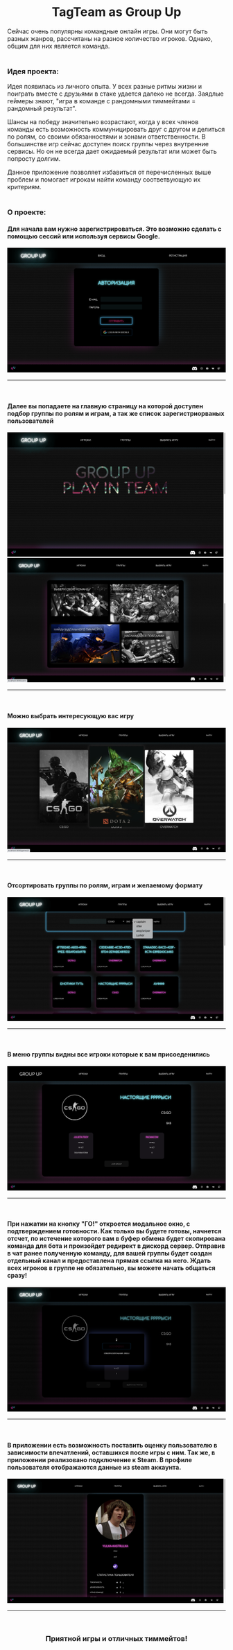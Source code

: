# <div align="center">TagTeam as Group Up </div>

Сейчас очень популярны командные онлайн игры. Они могут быть разных жанров, рассчитаны на разное количество игроков. Однако, общим для них является команда.
<br>
<br>

<h3>Идея проекта:</h3>
Идея появилась из личного опыта. У всех разные ритмы жизни и поиграть вместе с друзьями в стаке удается далеко не всегда.
Заядлые геймеры знают, "игра в команде с рандомными тиммейтами = рандомный результат".

Шансы на победу значительно возрастают, когда у всех членов команды есть возможность коммуницировать друг с другом и делиться по ролям, со своими обязанностями и зонами ответственности.
В большинстве игр сейчас доступен поиск группы через внутренние сервисы. Но он не всегда дает ожидаемый результат или может быть попросту долгим.

Данное приложение позволяет избавиться от перечисленных выше проблем и помогает игрокам найти команду соответвующую их критериям.
<br>
<br>

<h3>О проекте:</h3>

<h4>Для начала вам нужно зарегистрироваться. Это возможно сделать с помощью сессий или используя сервисы Google.</h4>

![auth](https://github.com/SitaelJs/Group-Up/blob/main/client/public/media/%D0%A1%D0%BD%D0%B8%D0%BC%D0%BE%D0%BA%20%D1%8D%D0%BA%D1%80%D0%B0%D0%BD%D0%B0%202021-11-08%20%D0%B2%2016.52.08.png)

<hr>
<br>

<h4>Далее вы попадаете на главную страницу на которой доступен подбор группы по ролям и играм, а так же список зарегистриорваных пользователей</h4>

![homepage](https://github.com/SitaelJs/Group-Up/blob/main/client/public/media/%D0%A1%D0%BD%D0%B8%D0%BC%D0%BE%D0%BA%20%D1%8D%D0%BA%D1%80%D0%B0%D0%BD%D0%B0%202021-11-08%20%D0%B2%2016.52.24.png)
![homepage](https://github.com/SitaelJs/Group-Up/blob/main/client/public/media/%D0%A1%D0%BD%D0%B8%D0%BC%D0%BE%D0%BA%20%D1%8D%D0%BA%D1%80%D0%B0%D0%BD%D0%B0%202021-11-08%20%D0%B2%2016.52.45.png)

<hr>
<br>

<h4>Можно выбрать интересующую вас игру</h4>

![games](https://github.com/SitaelJs/Group-Up/blob/main/client/public/media/%D0%A1%D0%BD%D0%B8%D0%BC%D0%BE%D0%BA%20%D1%8D%D0%BA%D1%80%D0%B0%D0%BD%D0%B0%202021-11-08%20%D0%B2%2016.53.06.png)

<hr>
<br>

<h4>Отсортировать группы по ролям, играм и желаемому формату</h4>

![groups](https://github.com/SitaelJs/Group-Up/blob/main/client/public/media/%D0%A1%D0%BD%D0%B8%D0%BC%D0%BE%D0%BA%20%D1%8D%D0%BA%D1%80%D0%B0%D0%BD%D0%B0%202021-11-08%20%D0%B2%2016.53.23.png)

<hr>
<br>

<h4>В меню группы видны все игроки которые к вам присоеденились</h4>

![groups](https://github.com/SitaelJs/Group-Up/blob/main/client/public/media/%D0%A1%D0%BD%D0%B8%D0%BC%D0%BE%D0%BA%20%D1%8D%D0%BA%D1%80%D0%B0%D0%BD%D0%B0%202021-11-08%20%D0%B2%2016.53.41.png)

<hr>
<br>

<h4>При нажатии на кнопку "ГО!" откроется модальное окно, с подтверждением готовности. Как только вы будете готовы, начнется отсчет, по истечение которого вам в буфер обмена будет скопирована команда для бота и произойдет редирект в дискорд сервер.
Отправив в чат ранее полученную команду, для вашей группы будет создан отдельный канал и предоставлена прямая ссылка на него. 
Ждать всех игроков в группе не обязательно, вы можете начать общаться сразу!</h4>

![groupdone](https://github.com/SitaelJs/Group-Up/blob/main/client/public/media/%D0%A1%D0%BD%D0%B8%D0%BC%D0%BE%D0%BA%20%D1%8D%D0%BA%D1%80%D0%B0%D0%BD%D0%B0%202021-11-08%20%D0%B2%2016.54.08.png)

<hr>
<br>

<h4>В приложении есть возможность поставить оценку пользователю в зависимости впечатлений, оставшихся после игры с ним.
Так же, в приложении реализовано подключение к  Steam. В профиле пользователя отображаются данные из steam аккаунта.</h4>

![profile](https://github.com/SitaelJs/Group-Up/blob/main/client/public/media/%D0%A1%D0%BD%D0%B8%D0%BC%D0%BE%D0%BA%20%D1%8D%D0%BA%D1%80%D0%B0%D0%BD%D0%B0%202021-11-08%20%D0%B2%2016.54.47.png)

<hr>
<br>

<h3 align="center">Приятной игры и отличных тиммейтов!</h3>
